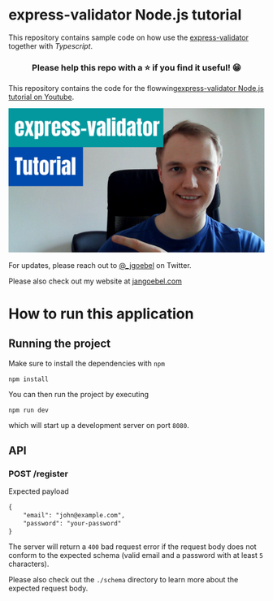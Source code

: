 # express-validator Node.js tutorial

This repository contains sample code on how use the [express-validator](https://github.com/express-validator/express-validator) together with _Typescript_.

<h3 align="center">Please help this repo with a ⭐️ if you find it useful! 😁</h3>

This repository contains the code for the flowwing[express-validator Node.js tutorial on Youtube](https://www.youtube.com/watch?v=7i7xmwowwCY).

[![express-validator-node-js-tutorial](images/express-validator-node-js-tutorial.png)](https://www.youtube.com/watch?v=7i7xmwowwCY)

For updates, please reach out to [@_jgoebel](https://twitter.com/_jgoebel) on Twitter.

Please also check out my website at [jangoebel.com](https://jangoebel.com)

# How to run this application

## Running the project

Make sure to install the dependencies with `npm`

```
npm install
```

You can then run the project by executing

```
npm run dev
```

which will start up a development server on port `8080`.

## API

### POST /register

Expected payload

```
{
    "email": "john@example.com",
    "password": "your-password"
}
```

The server will return a `400` bad request error if the request body does not conform to the expected schema (valid email and a password with at least `5` characters).

Please also check out the `./schema` directory to learn more about the expected request body.
